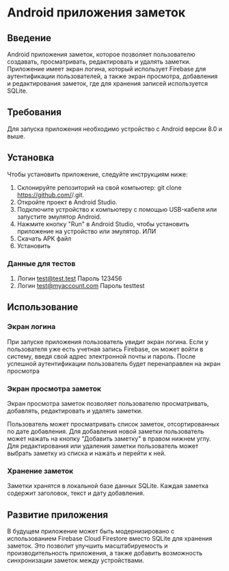 # Android приложения заметок
## Введение
Android приложения заметок, которое позволяет пользователю создавать, просматривать, редактировать и удалять заметки. Приложение имеет экран логина, который использует Firebase для аутентификации пользователей, а также экран просмотра, добавления и редактирования заметок, где для хранения записей используется SQLite.

## Требования
Для запуска приложения необходимо устройство с Android версии 8.0 и выше.

## Установка
Чтобы установить приложение, следуйте инструкциям ниже:

1. Склонируйте репозиторий на свой компьютер: git clone https://github.com/<username>/<repository>.git.
2. Откройте проект в Android Studio.
3. Подключите устройство к компьютеру с помощью USB-кабеля или запустите эмулятор Android.
4. Нажмите кнопку "Run" в Android Studio, чтобы установить приложение на устройство или эмулятор.
ИЛИ
1. Скачать APK файл
2. Установить 


### Данные для тестов
1. Логин test@test.test Пароль 123456
2. Логин test@myaccount.com Пароль testtest

## Использование
### Экран логина
При запуске приложения пользователь увидит экран логина. Если у пользователя уже есть учетная запись Firebase, он может войти в систему, введя свой адрес электронной почты и пароль. После успешной аутентификации пользователь будет перенаправлен на экран просмотра

### Экран просмотра заметок
Экран просмотра заметок позволяет пользователю просматривать, добавлять, редактировать и удалять заметки.

Пользователь может просматривать список заметок, отсортированных по дате добавления. Для добавления новой заметки пользователь может нажать на кнопку "Добавить заметку" в правом нижнем углу. Для редактирования или удаления заметки пользователь может выбрать заметку из списка и нажать и перейти к ней.

### Хранение заметок
Заметки хранятся в локальной базе данных SQLite. Каждая заметка содержит заголовок, текст и дату добавления.

## Развитие приложения
В будущем приложение может быть модернизировано с использованием Firebase Cloud Firestore вместо SQLite для хранения заметок. Это позволит улучшить масштабируемость и производительность приложения, а также добавить возможность синхронизации заметок между устройствами.
